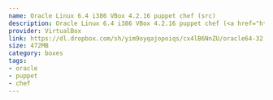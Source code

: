 ```yaml
---
name: Oracle Linux 6.4 i386 VBox 4.2.16 puppet chef (src)
description: Oracle Linux 6.4 i386 VBox 4.2.16 puppet chef (<a href="https://www.dropbox.com/sh/yim9oyqajopoiqs/UP3csYTGlI/README.txt">src</a>)
provider: VirtualBox
link: https://dl.dropbox.com/sh/yim9oyqajopoiqs/cx4lB6NnZU/oracle64-32.box
size: 472MB
category: boxes
tags:
- oracle
- puppet
- chef
---
```

